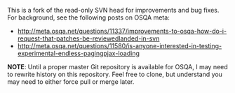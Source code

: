 This is a fork of the read-only SVN head for improvements and bug fixes. For background, see the following posts on OSQA meta:

* http://meta.osqa.net/questions/11337/improvements-to-osqa-how-do-i-request-that-patches-be-reviewedlanded-in-svn
* http://meta.osqa.net/questions/11580/is-anyone-interested-in-testing-experimental-endless-pagingpjax-loading

**NOTE**: Until a proper master Git repository is available for OSQA, I may need to rewrite history on this repository. Feel free to clone, but understand you may need to either force pull or merge later.
